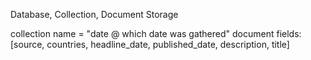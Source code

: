 Database, Collection, Document Storage 

collection name = "date @ which date was gathered"
document fields: [source, countries, headline_date, published_date, description, title]

